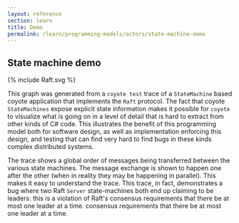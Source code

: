 ```yaml
---
layout: reference
section: learn
title: Demo
permalink: /learn/programming-models/actors/state-machine-demo
---
```


## State machine demo

<div class="animated_svg" trace="/coyote/assets/data/Raft.xml">

{% include Raft.svg %}

</div>

This graph was generated from a `coyote test` trace of a `StateMachine` based coyote application that implements the
`Raft` protocol. The fact that coyote `StateMachines` expose explicit state information makes it possible for `coyote`
to visualize what is going on in a level of detail that is hard to extract from other kinds of C# code.  This
illustrates the benefit of this programming model both for software design, as well as implementation enforcing this
design, and testing that can find very hard to find bugs in these kinds complex distributed systems.

The trace shows a global order of messages being transferred between the various state machines. The message exchange is
shown to happen one after the other (when in reality they may be happening in parallel). This makes it easy to
understand the trace. This trace, in fact, demonstrates a bug where two Raft `Server` state-machines both end up claiming
to be leaders: this is a violation of Raft's consensus requirements that there be at most one leader at a time.
consensus requirements that there be at most one leader at a time.
